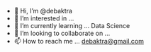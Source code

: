 - 👋 Hi, I’m @debaktra
- 👀 I’m interested in ...
- 🌱 I’m currently learning ... Data Science
- 💞️ I’m looking to collaborate on ...
- 📫 How to reach me ... debaktra@gmail.com

<!---
debaktra/debaktra is a ✨ special ✨ repository because its `README.md` (this file) appears on your GitHub profile.
You can click the Preview link to take a look at your changes.
--->
